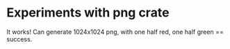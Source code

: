 # Experiments with png crate

It works! Can generate 1024x1024 png, with one half red, one half green == success.